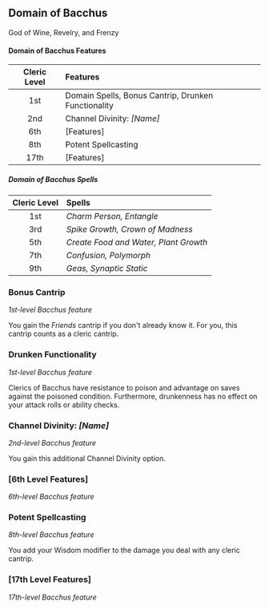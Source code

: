 ## Domain of Bacchus

God of Wine, Revelry, and Frenzy

#### Domain of Bacchus Features

| Cleric Level | Features                                            |
| :----------: | :-------------------------------------------------- |
|     1st      | Domain Spells, Bonus Cantrip, Drunken Functionality |
|     2nd      | Channel Divinity: _[Name]_                          |
|     6th      | [Features]                                          |
|     8th      | Potent Spellcasting                                 |
|     17th     | [Features]                                          |

##### Domain of Bacchus Spells

| Cleric Level | Spells                                |
| :----------: | :------------------------------------ |
|     1st      | _Charm Person, Entangle_              |
|     3rd      | _Spike Growth, Crown of Madness_      |
|     5th      | _Create Food and Water, Plant Growth_ |
|     7th      | _Confusion, Polymorph_                |
|     9th      | _Geas, Synaptic Static_               |

### Bonus Cantrip

_1st-level Bacchus feature_

You gain the _Friends_ cantrip if you don't already know it. For you, this cantrip counts as a cleric cantrip.

### Drunken Functionality

_1st-level Bacchus feature_

Clerics of Bacchus have resistance to poison and advantage on saves against the poisoned condition. Furthermore, drunkenness has no effect on your attack rolls or ability checks.

### Channel Divinity: _[Name]_

_2nd-level Bacchus feature_

You gain this additional Channel Divinity option.

### [6th Level Features]

_6th-level Bacchus feature_

### Potent Spellcasting

_8th-level Bacchus feature_

You add your Wisdom modifier to the damage you deal with any cleric cantrip.

### [17th Level Features]

_17th-level Bacchus feature_
